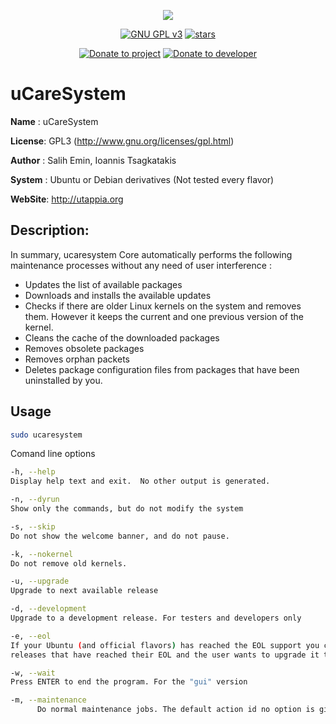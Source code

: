 <p align="center"><img src="https://raw.githubusercontent.com/Utappia/uCareSystem/master/modules/ucaresystem-image-banner.png"></p>

<p align="center">
    <a href="https://www.gnu.org/licenses/gpl-3.0.en.html" target="_blank"><img src="https://img.shields.io/badge/license-GPLv3-blue.svg" alt="GNU GPL v3"></a>
    <a href="https://github.com/Utappia/uCareSystem/stargazers" target="_blank"><img src="https://img.shields.io/github/stars/utappia/ucaresystem.svg" alt="stars"></a>

<p align="center">
    <a href="https://www.paypal.com/cgi-bin/webscr?cmd=_s-xclick&hosted_button_id=SATQ6Y9S3UCSG" target="_blank"><img src="https://img.shields.io/badge/Donate-PayPal-yellow.svg" alt="Donate to project"></a> <a href="https://www.paypal.me/cerebrux" target="_blank"><img src="https://img.shields.io/badge/Donate-PayPal.me-blue.svg" alt="Donate to developer"></a></p>
 
 

# uCareSystem

**Name**   : uCareSystem

**License**: GPL3 (http://www.gnu.org/licenses/gpl.html)

**Author** : Salih Emin, Ioannis Tsagkatakis

**System** : Ubuntu or Debian derivatives (Not tested every flavor)

**WebSite**: http://utappia.org

## Description:

In summary, ucaresystem Core automatically performs the following maintenance processes without any need of user interference :

- Updates the list of available packages
- Downloads and installs the available updates
- Checks if there are older Linux kernels on the system and removes them. However it keeps the current and one previous version of the kernel.
- Cleans the cache of the downloaded packages
- Removes obsolete packages
- Removes orphan packets
- Deletes package configuration files from packages that have been uninstalled by you.
                                          
## Usage
```bash
sudo ucaresystem
```
Comand line options

```bash
-h, --help
Display help text and exit.  No other output is generated.

-n, --dyrun
Show only the commands, but do not modify the system

-s, --skip
Do not show the welcome banner, and do not pause.

-k, --nokernel
Do not remove old kernels.

-u, --upgrade
Upgrade to next available release

-d, --development
Upgrade to a development release. For testers and developers only

-e, --eol
If your Ubuntu (and official flavors) has reached the EOL support you can upgrade to the next supported  release.   This  option  is  for  Ubuntu
releases that have reached their EOL and the user wants to upgrade it to the next supported version.

-w, --wait
Press ENTER to end the program. For the "gui" version

-m, --maintenance
      Do normal maintenance jobs. The default action id no option is given.
```